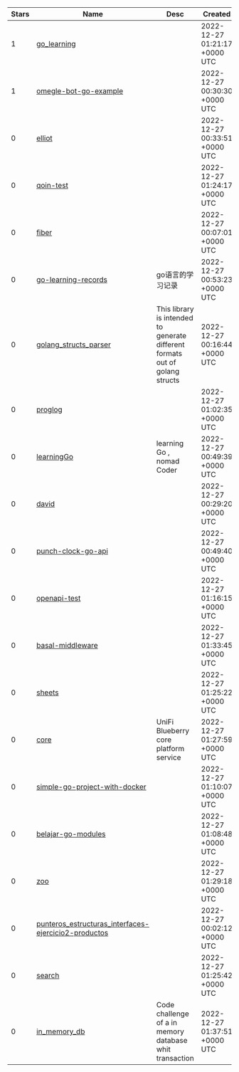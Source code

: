 | Stars | Name | Desc | Created | 
| ----- | ------- | ------------- | ------------- |
| 1 | [go_learning](https://github.com/hushengjin/go_learning) |  | 2022-12-27 01:21:17 +0000 UTC |
| 1 | [omegle-bot-go-example](https://github.com/dropout1337/omegle-bot-go-example) |  | 2022-12-27 00:30:30 +0000 UTC |
| 0 | [elliot](https://github.com/zhughes3/elliot) |  | 2022-12-27 00:33:51 +0000 UTC |
| 0 | [qoin-test](https://github.com/lutfiharidha/qoin-test) |  | 2022-12-27 01:24:17 +0000 UTC |
| 0 | [fiber](https://github.com/joymurti/fiber) |  | 2022-12-27 00:07:01 +0000 UTC |
| 0 | [go-learning-records](https://github.com/lmj1002/go-learning-records) | go语言的学习记录 | 2022-12-27 00:53:23 +0000 UTC |
| 0 | [golang_structs_parser](https://github.com/Juanma1223/golang_structs_parser) | This library is intended to generate different formats out of golang structs | 2022-12-27 00:16:44 +0000 UTC |
| 0 | [proglog](https://github.com/jstafford3344/proglog) |  | 2022-12-27 01:02:35 +0000 UTC |
| 0 | [learningGo](https://github.com/kumakuma34/learningGo) | learning Go , nomad Coder | 2022-12-27 00:49:39 +0000 UTC |
| 0 | [david](https://github.com/CubeFlix/david) |  | 2022-12-27 00:29:20 +0000 UTC |
| 0 | [punch-clock-go-api](https://github.com/ropehapi/punch-clock-go-api) |  | 2022-12-27 00:49:40 +0000 UTC |
| 0 | [openapi-test](https://github.com/yusukeito58/openapi-test) |  | 2022-12-27 01:16:15 +0000 UTC |
| 0 | [basal-middleware](https://github.com/NpoolPlatform/basal-middleware) |  | 2022-12-27 01:33:45 +0000 UTC |
| 0 | [sheets](https://github.com/radekg/sheets) |  | 2022-12-27 01:25:22 +0000 UTC |
| 0 | [core](https://github.com/unifi-blueberry/core) | UniFi Blueberry core platform service | 2022-12-27 01:27:59 +0000 UTC |
| 0 | [simple-go-project-with-docker](https://github.com/thanhkaiba/simple-go-project-with-docker) |  | 2022-12-27 01:10:07 +0000 UTC |
| 0 | [belajar-go-modules](https://github.com/yusrililhm/belajar-go-modules) |  | 2022-12-27 01:08:48 +0000 UTC |
| 0 | [zoo](https://github.com/jose-cleiton/zoo) |  | 2022-12-27 01:29:18 +0000 UTC |
| 0 | [punteros_estructuras_interfaces-ejercicio2-productos](https://github.com/jmarambio-meli/punteros_estructuras_interfaces-ejercicio2-productos) |  | 2022-12-27 00:02:12 +0000 UTC |
| 0 | [search](https://github.com/MAA-Contest-Tester/search) |  | 2022-12-27 01:25:42 +0000 UTC |
| 0 | [in_memory_db](https://github.com/ggrocco/in_memory_db) | Code challenge of a in memory database whit transaction | 2022-12-27 01:37:51 +0000 UTC |

